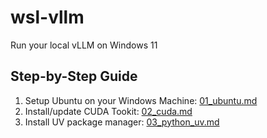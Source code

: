 # wsl-vllm

Run your local vLLM on Windows 11

## Step-by-Step Guide

1. Setup Ubuntu on your Windows Machine: [01_ubuntu.md](01_ubuntu.md)
2. Install/update CUDA Tookit: [02_cuda.md](02_cuda.md)
3. Install UV package manager: [03_python_uv.md](03_python_uv.md)
